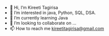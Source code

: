 - 👋 Hi, I’m Kireeti Tagirisa
- 👀 I’m interested in java, Python, SQL, DSA.
- 🌱 I’m currently learning Java
- 💞️ I’m looking to collaborate on ...
- 📫 How to reach me kireetitagirisa@gmail.com

<!---
KireetiTagirisa/KireetiTagirisa is a ✨ special ✨ repository because its `README.md` (this file) appears on your GitHub profile.
You can click the Preview link to take a look at your changes.
--->
